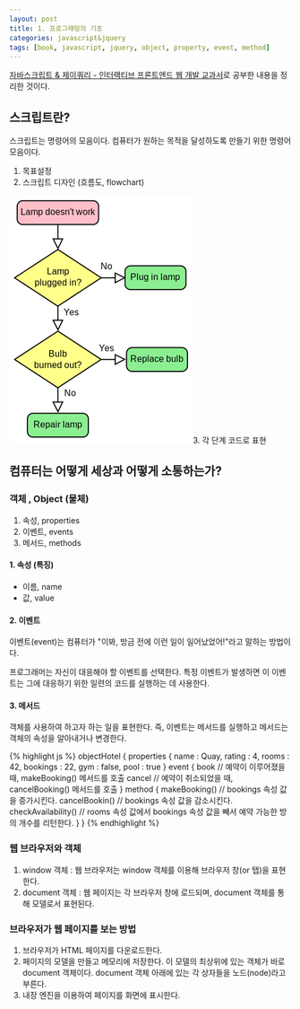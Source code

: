 ```yaml
---
layout: post
title: 1. 프로그래밍의 기초
categories: javascript&jquery
tags: [book, javascript, jquery, object, property, event, method]
---
```

<div class="message"><a href="http://www.aladin.co.kr/shop/wproduct.aspx?ItemId=55027282">
자바스크립트 & 제이쿼리 - 인터랙티브 프론트엔드 웹 개발 교과서</a>로 공부한 내용을 정리한 것이다.</div>

## 스크립트란?
스크립트는 명령어의 모음이다. 컴퓨터가 원하는 목적을 달성하도록 만들기 위한 명령어 모음이다.

1. 목표설정
2. 스크립트 디자인 (흐름도, flowchart)
<img src="/image/js-flowchart.png">
3. 각 단계 코드로 표현


## 컴퓨터는 어떻게 세상과 어떻게 소통하는가?

### 객체 , Object (물체) 
1. 속성, properties
2. 이벤트, events
3. 메서드, methods

#### 1. 속성 (특징)
- 이름, name
- 값, value

#### 2. 이벤트
이벤트(event)는 컴퓨터가 "이봐, 방금 전에 이런 일이 일어났었어!"라고 말하는 방법이다.

프로그래머는 자신이 대응해야 할 이벤트를 선택한다. 특정 이벤트가 발생하면 이 이벤트는 그에 대응하기 위한 일련의 코드를 실행하는 데 사용한다.

#### 3. 메서드
객체를 사용하여 하고자 하는 일을 표현한다. 즉, 이벤트는 메서드를 실행하고 메서드는 객체의 속성을 알아내거나 변경한다.

{% highlight js %}
objectHotel {
    properties {
        name : Quay,
        rating : 4,
        rooms : 42,
        bookings : 22,
        gym : false,
        pool : true
    }
    event {
        book // 예약이 이루어졌을 때, makeBooking() 메서드를 호출
        cancel // 예약이 취소되었을 때, cancelBooking() 메서드를 호출
    }
    method {
        makeBooking() // bookings 속성 값을 증가시킨다.
        cancelBookin() // bookings 속성 값을 감소시킨다.
        checkAvailability() // rooms 속성 값에서 bookings 속성 값을 빼서 예약 가능한 방의 개수를 리턴한다.
    }
}
{% endhighlight %}

### 웹 브라우저와 객체
1. window 객체 : 웹 브라우저는 window 객체를 이용해 브라우저 창(or 탭)을 표현한다.
2. document 객체 : 웹 페이지는 각 브라우저 창에 로드되며, document 객체를 통해 모델로서 표현된다.

### 브라우저가 웹 페이지를 보는 방법
1. 브라우저가 HTML 페이지를 다운로드한다. 
2. 페이지의 모델을 만들고 메모리에 저장한다. 이 모델의 최상위에 있는 객체가 바로 document 객체이다. document 객체 아래에 있는 각 상자들을 노드(node)라고 부른다.
3. 내장 엔진을 이용하여 페이지를 화면에 표시한다.